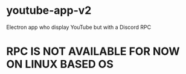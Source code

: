 # youtube-app-v2
Electron app who display YouTube but with a Discord RPC

# RPC IS NOT AVAILABLE FOR NOW ON LINUX BASED OS